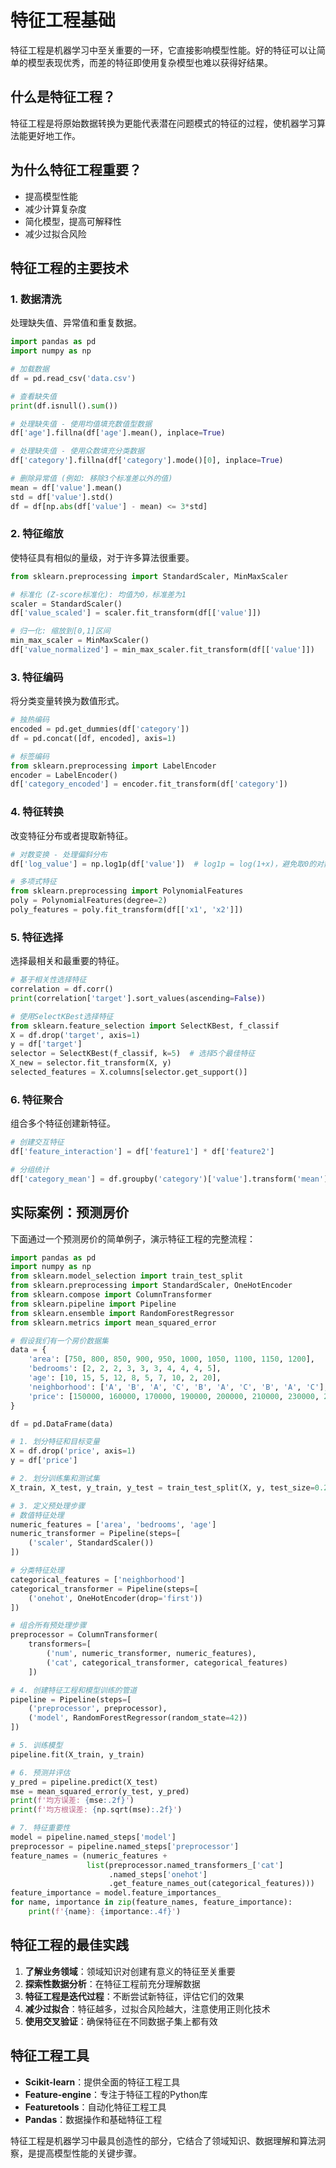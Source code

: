 # 特征工程基础

特征工程是机器学习中至关重要的一环，它直接影响模型性能。好的特征可以让简单的模型表现优秀，而差的特征即使用复杂模型也难以获得好结果。

## 什么是特征工程？

特征工程是将原始数据转换为更能代表潜在问题模式的特征的过程，使机器学习算法能更好地工作。

## 为什么特征工程重要？

- 提高模型性能
- 减少计算复杂度
- 简化模型，提高可解释性
- 减少过拟合风险

## 特征工程的主要技术

### 1. 数据清洗

处理缺失值、异常值和重复数据。

```python
import pandas as pd
import numpy as np

# 加载数据
df = pd.read_csv('data.csv')

# 查看缺失值
print(df.isnull().sum())

# 处理缺失值 - 使用均值填充数值型数据
df['age'].fillna(df['age'].mean(), inplace=True)

# 处理缺失值 - 使用众数填充分类数据
df['category'].fillna(df['category'].mode()[0], inplace=True)

# 删除异常值 (例如: 移除3个标准差以外的值)
mean = df['value'].mean()
std = df['value'].std()
df = df[np.abs(df['value'] - mean) <= 3*std]
```

### 2. 特征缩放

使特征具有相似的量级，对于许多算法很重要。

```python
from sklearn.preprocessing import StandardScaler, MinMaxScaler

# 标准化 (Z-score标准化): 均值为0，标准差为1
scaler = StandardScaler()
df['value_scaled'] = scaler.fit_transform(df[['value']])

# 归一化: 缩放到[0,1]区间
min_max_scaler = MinMaxScaler()
df['value_normalized'] = min_max_scaler.fit_transform(df[['value']])
```

### 3. 特征编码

将分类变量转换为数值形式。

```python
# 独热编码
encoded = pd.get_dummies(df['category'])
df = pd.concat([df, encoded], axis=1)

# 标签编码
from sklearn.preprocessing import LabelEncoder
encoder = LabelEncoder()
df['category_encoded'] = encoder.fit_transform(df['category'])
```

### 4. 特征转换

改变特征分布或者提取新特征。

```python
# 对数变换 - 处理偏斜分布
df['log_value'] = np.log1p(df['value'])  # log1p = log(1+x)，避免取0的对数

# 多项式特征
from sklearn.preprocessing import PolynomialFeatures
poly = PolynomialFeatures(degree=2)
poly_features = poly.fit_transform(df[['x1', 'x2']])
```

### 5. 特征选择

选择最相关和最重要的特征。

```python
# 基于相关性选择特征
correlation = df.corr()
print(correlation['target'].sort_values(ascending=False))

# 使用SelectKBest选择特征
from sklearn.feature_selection import SelectKBest, f_classif
X = df.drop('target', axis=1)
y = df['target']
selector = SelectKBest(f_classif, k=5)  # 选择5个最佳特征
X_new = selector.fit_transform(X, y)
selected_features = X.columns[selector.get_support()]
```

### 6. 特征聚合

组合多个特征创建新特征。

```python
# 创建交互特征
df['feature_interaction'] = df['feature1'] * df['feature2']

# 分组统计
df['category_mean'] = df.groupby('category')['value'].transform('mean')
```

## 实际案例：预测房价

下面通过一个预测房价的简单例子，演示特征工程的完整流程：

```python
import pandas as pd
import numpy as np
from sklearn.model_selection import train_test_split
from sklearn.preprocessing import StandardScaler, OneHotEncoder
from sklearn.compose import ColumnTransformer
from sklearn.pipeline import Pipeline
from sklearn.ensemble import RandomForestRegressor
from sklearn.metrics import mean_squared_error

# 假设我们有一个房价数据集
data = {
    'area': [750, 800, 850, 900, 950, 1000, 1050, 1100, 1150, 1200],
    'bedrooms': [2, 2, 2, 3, 3, 3, 4, 4, 4, 5],
    'age': [10, 15, 5, 12, 8, 5, 7, 10, 2, 20],
    'neighborhood': ['A', 'B', 'A', 'C', 'B', 'A', 'C', 'B', 'A', 'C'],
    'price': [150000, 160000, 170000, 190000, 200000, 210000, 230000, 240000, 250000, 280000]
}

df = pd.DataFrame(data)

# 1. 划分特征和目标变量
X = df.drop('price', axis=1)
y = df['price']

# 2. 划分训练集和测试集
X_train, X_test, y_train, y_test = train_test_split(X, y, test_size=0.2, random_state=42)

# 3. 定义预处理步骤
# 数值特征处理
numeric_features = ['area', 'bedrooms', 'age']
numeric_transformer = Pipeline(steps=[
    ('scaler', StandardScaler())
])

# 分类特征处理
categorical_features = ['neighborhood']
categorical_transformer = Pipeline(steps=[
    ('onehot', OneHotEncoder(drop='first'))
])

# 组合所有预处理步骤
preprocessor = ColumnTransformer(
    transformers=[
        ('num', numeric_transformer, numeric_features),
        ('cat', categorical_transformer, categorical_features)
    ])

# 4. 创建特征工程和模型训练的管道
pipeline = Pipeline(steps=[
    ('preprocessor', preprocessor),
    ('model', RandomForestRegressor(random_state=42))
])

# 5. 训练模型
pipeline.fit(X_train, y_train)

# 6. 预测并评估
y_pred = pipeline.predict(X_test)
mse = mean_squared_error(y_test, y_pred)
print(f'均方误差: {mse:.2f}')
print(f'均方根误差: {np.sqrt(mse):.2f}')

# 7. 特征重要性
model = pipeline.named_steps['model']
preprocessor = pipeline.named_steps['preprocessor']
feature_names = (numeric_features + 
                 list(preprocessor.named_transformers_['cat']
                      .named_steps['onehot']
                      .get_feature_names_out(categorical_features)))
feature_importance = model.feature_importances_
for name, importance in zip(feature_names, feature_importance):
    print(f'{name}: {importance:.4f}')
```

## 特征工程的最佳实践

1. **了解业务领域**：领域知识对创建有意义的特征至关重要
2. **探索性数据分析**：在特征工程前充分理解数据
3. **特征工程是迭代过程**：不断尝试新特征，评估它们的效果
4. **减少过拟合**：特征越多，过拟合风险越大，注意使用正则化技术
5. **使用交叉验证**：确保特征在不同数据子集上都有效

## 特征工程工具

- **Scikit-learn**：提供全面的特征工程工具
- **Feature-engine**：专注于特征工程的Python库
- **Featuretools**：自动化特征工程工具
- **Pandas**：数据操作和基础特征工程

特征工程是机器学习中最具创造性的部分，它结合了领域知识、数据理解和算法洞察，是提高模型性能的关键步骤。